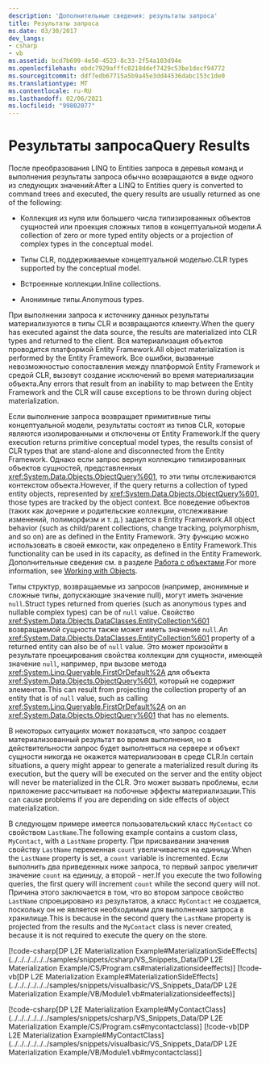 ```yaml
---
description: 'Дополнительные сведения: результаты запроса'
title: Результаты запроса
ms.date: 03/30/2017
dev_langs:
- csharp
- vb
ms.assetid: bcd7b699-4e50-4523-8c33-2f54a103d94e
ms.openlocfilehash: ebdc7929afffc0218ddef7429c53be1decf94772
ms.sourcegitcommit: ddf7edb67715a5b9a45e3dd44536dabc153c1de0
ms.translationtype: MT
ms.contentlocale: ru-RU
ms.lasthandoff: 02/06/2021
ms.locfileid: "99802077"
---
```

# <a name="query-results"></a><span data-ttu-id="cd2af-103">Результаты запроса</span><span class="sxs-lookup"><span data-stu-id="cd2af-103">Query Results</span></span>

<span data-ttu-id="cd2af-104">После преобразования LINQ to Entities запроса в деревья команд и выполнения результаты запроса обычно возвращаются в виде одного из следующих значений:</span><span class="sxs-lookup"><span data-stu-id="cd2af-104">After a LINQ to Entities query is converted to command trees and executed, the query results are usually returned as one of the following:</span></span>  
  
- <span data-ttu-id="cd2af-105">Коллекция из нуля или большего числа типизированных объектов сущностей или проекция сложных типов в концептуальной модели.</span><span class="sxs-lookup"><span data-stu-id="cd2af-105">A collection of zero or more typed entity objects or a projection of complex types in the conceptual model.</span></span>  
  
- <span data-ttu-id="cd2af-106">Типы CLR, поддерживаемые концептуальной моделью.</span><span class="sxs-lookup"><span data-stu-id="cd2af-106">CLR types supported by the conceptual model.</span></span>  
  
- <span data-ttu-id="cd2af-107">Встроенные коллекции.</span><span class="sxs-lookup"><span data-stu-id="cd2af-107">Inline collections.</span></span>  
  
- <span data-ttu-id="cd2af-108">Анонимные типы.</span><span class="sxs-lookup"><span data-stu-id="cd2af-108">Anonymous types.</span></span>  
  
 <span data-ttu-id="cd2af-109">При выполнении запроса к источнику данных результаты материализуются в типы CLR и возвращаются клиенту.</span><span class="sxs-lookup"><span data-stu-id="cd2af-109">When the query has executed against the data source, the results are materialized into CLR types and returned to the client.</span></span> <span data-ttu-id="cd2af-110">Вся материализация объектов проводится платформой Entity Framework.</span><span class="sxs-lookup"><span data-stu-id="cd2af-110">All object materialization is performed by the Entity Framework.</span></span> <span data-ttu-id="cd2af-111">Все ошибки, вызванные невозможностью сопоставления между платформой Entity Framework и средой CLR, вызовут создание исключений во время материализации объекта.</span><span class="sxs-lookup"><span data-stu-id="cd2af-111">Any errors that result from an inability to map between the Entity Framework and the CLR will cause exceptions to be thrown during object materialization.</span></span>
  
 <span data-ttu-id="cd2af-112">Если выполнение запроса возвращает примитивные типы концептуальной модели, результаты состоят из типов CLR, которые являются изолированными и отключены от Entity Framework.</span><span class="sxs-lookup"><span data-stu-id="cd2af-112">If the query execution returns primitive conceptual model types, the results consist of CLR types that are stand-alone and disconnected from the Entity Framework.</span></span> <span data-ttu-id="cd2af-113">Однако если запрос вернул коллекцию типизированных объектов сущностей, представленных <xref:System.Data.Objects.ObjectQuery%601>, то эти типы отслеживаются контекстом объекта.</span><span class="sxs-lookup"><span data-stu-id="cd2af-113">However, if the query returns a collection of typed entity objects, represented by <xref:System.Data.Objects.ObjectQuery%601>, those types are tracked by the object context.</span></span> <span data-ttu-id="cd2af-114">Все поведение объектов (таких как дочерние и родительские коллекции, отслеживание изменений, полиморфизм и т. д.) задается в Entity Framework.</span><span class="sxs-lookup"><span data-stu-id="cd2af-114">All object behavior (such as child/parent collections, change tracking, polymorphism, and so on) are as defined in the Entity Framework.</span></span> <span data-ttu-id="cd2af-115">Эту функцию можно использовать в своей емкости, как определено в Entity Framework.</span><span class="sxs-lookup"><span data-stu-id="cd2af-115">This functionality can be used in its capacity, as defined in the Entity Framework.</span></span> <span data-ttu-id="cd2af-116">Дополнительные сведения см. в разделе [Работа с объектами](../working-with-objects.md).</span><span class="sxs-lookup"><span data-stu-id="cd2af-116">For more information, see [Working with Objects](../working-with-objects.md).</span></span>
  
 <span data-ttu-id="cd2af-117">Типы структур, возвращаемые из запросов (например, анонимные и сложные типы, допускающие значение null), могут иметь значение `null`.</span><span class="sxs-lookup"><span data-stu-id="cd2af-117">Struct types returned from queries (such as anonymous types and nullable complex types) can be of `null` value.</span></span> <span data-ttu-id="cd2af-118">Свойство <xref:System.Data.Objects.DataClasses.EntityCollection%601> возвращаемой сущности также может иметь значение `null`.</span><span class="sxs-lookup"><span data-stu-id="cd2af-118">An <xref:System.Data.Objects.DataClasses.EntityCollection%601> property of a returned entity can also be of `null` value.</span></span> <span data-ttu-id="cd2af-119">Это может произойти в результате проецирования свойства коллекции для сущности, имеющей значение `null`, например, при вызове метода <xref:System.Linq.Queryable.FirstOrDefault%2A> для объекта <xref:System.Data.Objects.ObjectQuery%601>, который не содержит элементов.</span><span class="sxs-lookup"><span data-stu-id="cd2af-119">This can result from projecting the collection property of an entity that is of `null` value, such as calling <xref:System.Linq.Queryable.FirstOrDefault%2A> on an <xref:System.Data.Objects.ObjectQuery%601> that has no elements.</span></span>  
  
 <span data-ttu-id="cd2af-120">В некоторых ситуациях может показаться, что запрос создает материализованный результат во время выполнения, но в действительности запрос будет выполняться на сервере и объект сущности никогда не окажется материализован в среде CLR.</span><span class="sxs-lookup"><span data-stu-id="cd2af-120">In certain situations, a query might appear to generate a materialized result during its execution, but the query will be executed on the server and the entity object will never be materialized in the CLR.</span></span> <span data-ttu-id="cd2af-121">Это может вызвать проблемы, если приложение рассчитывает на побочные эффекты материализации.</span><span class="sxs-lookup"><span data-stu-id="cd2af-121">This can cause problems if you are depending on side effects of object materialization.</span></span>  
  
 <span data-ttu-id="cd2af-122">В следующем примере имеется пользовательский класс `MyContact` со свойством `LastName`.</span><span class="sxs-lookup"><span data-stu-id="cd2af-122">The following example contains a custom class, `MyContact`, with a `LastName` property.</span></span> <span data-ttu-id="cd2af-123">При присваивании значения свойству `LastName` переменная `count` увеличивается на единицу.</span><span class="sxs-lookup"><span data-stu-id="cd2af-123">When the `LastName` property is set, a `count` variable is incremented.</span></span> <span data-ttu-id="cd2af-124">Если выполнить два приведенных ниже запроса, то первый запрос увеличит значение `count` на единицу, а второй - нет.</span><span class="sxs-lookup"><span data-stu-id="cd2af-124">If you execute the two following queries, the first query will increment `count` while the second query will not.</span></span> <span data-ttu-id="cd2af-125">Причина этого заключается в том, что во втором запросе свойство `LastName` спроецировано из результатов, а класс `MyContact` не создается, поскольку он не является необходимым для выполнения запроса в хранилище.</span><span class="sxs-lookup"><span data-stu-id="cd2af-125">This is because in the second query the `LastName` property is projected from the results and the `MyContact` class is never created, because it is not required to execute the query on the store.</span></span>  
  
 [!code-csharp[DP L2E Materialization Example#MaterializationSideEffects](../../../../../../samples/snippets/csharp/VS_Snippets_Data/DP L2E Materialization Example/CS/Program.cs#materializationsideeffects)]
 [!code-vb[DP L2E Materialization Example#MaterializationSideEffects](../../../../../../samples/snippets/visualbasic/VS_Snippets_Data/DP L2E Materialization Example/VB/Module1.vb#materializationsideeffects)]  
  
 [!code-csharp[DP L2E Materialization Example#MyContactClass](../../../../../../samples/snippets/csharp/VS_Snippets_Data/DP L2E Materialization Example/CS/Program.cs#mycontactclass)]
 [!code-vb[DP L2E Materialization Example#MyContactClass](../../../../../../samples/snippets/visualbasic/VS_Snippets_Data/DP L2E Materialization Example/VB/Module1.vb#mycontactclass)]
